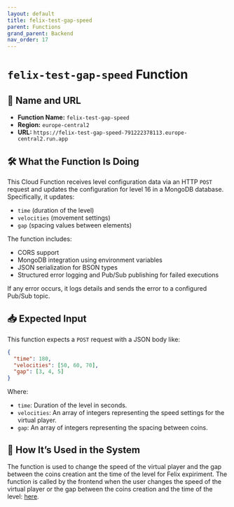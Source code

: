 ```yaml
---
layout: default
title: felix-test-gap-speed
parent: Functions
grand_parent: Backend
nav_order: 17
---
```


# `felix-test-gap-speed` Function

## 🔗 Name and URL

- **Function Name:** `felix-test-gap-speed`
- **Region:** `europe-central2`
- **URL:** `https://felix-test-gap-speed-791222378113.europe-central2.run.app`

## 🛠️ What the Function Is Doing

This Cloud Function receives level configuration data via an HTTP `POST` request and updates the configuration for level 16 in a MongoDB database. Specifically, it updates:

- `time` (duration of the level)
- `velocities` (movement settings)
- `gap` (spacing values between elements)

The function includes:

- CORS support
- MongoDB integration using environment variables
- JSON serialization for BSON types
- Structured error logging and Pub/Sub publishing for failed executions

If any error occurs, it logs details and sends the error to a configured Pub/Sub topic.

## 📥 Expected Input

This function expects a `POST` request with a JSON body like:

```json
{
  "time": 180,
  "velocities": [50, 60, 70],
  "gap": [3, 4, 5]
}
```

Where:

- `time`: Duration of the level in seconds.
- `velocities`: An array of integers representing the speed settings for the virtual player.
- `gap`: An array of integers representing the spacing between coins.

## 🔄 How It’s Used in the System

The function is used to change the speed of the virtual player and the gap between the coins creation ant the time of the level for Felix expiriment. The function is called by the frontend when the user changes the speed of the virtual player or the gap between the coins creation and the time of the level:
[here](../../Addons/Check%20Speed%20&%20Gap.html).
